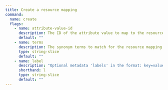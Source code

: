 ```yaml
---
title: Create a resource mapping
command:
  name: create
  flags:
    - name: attribute-value-id
      description: The ID of the attribute value to map to the resource.
      default: ""
    - name: terms
      description: The synonym terms to match for the resource mapping.
      type: string-slice
      default: ""
    - name: label
      description: "Optional metadata 'labels' in the format: key=value"
      shorthand: l
      type: string-slice
      default: ""
---
```

